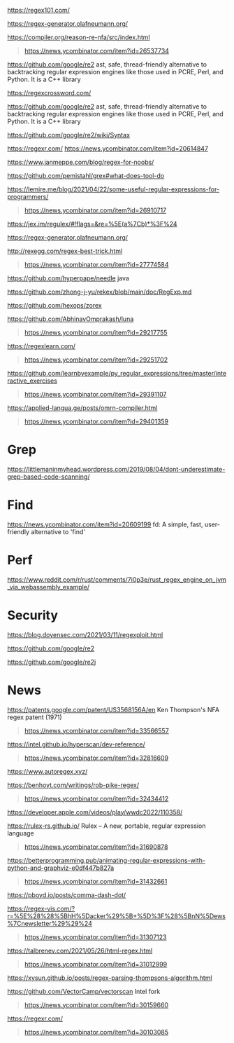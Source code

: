 https://regex101.com/

https://regex-generator.olafneumann.org/

https://compiler.org/reason-re-nfa/src/index.html
> https://news.ycombinator.com/item?id=26537734

https://github.com/google/re2 ast, safe, thread-friendly alternative to backtracking regular expression engines like those used in PCRE, Perl, and Python. It is a C++ library

https://regexcrossword.com/

https://github.com/google/re2 ast, safe, thread-friendly alternative to backtracking regular expression engines like those used in PCRE, Perl, and Python. It is a C++ library

https://github.com/google/re2/wiki/Syntax

https://regexr.com/ https://news.ycombinator.com/item?id=20614847

https://www.janmeppe.com/blog/regex-for-noobs/

https://github.com/pemistahl/grex#what-does-tool-do

https://lemire.me/blog/2021/04/22/some-useful-regular-expressions-for-programmers/
> https://news.ycombinator.com/item?id=26910717

https://jex.im/regulex/#!flags=&re=%5E(a%7Cb)*%3F%24

https://regex-generator.olafneumann.org/

http://rexegg.com/regex-best-trick.html
> https://news.ycombinator.com/item?id=27774584

https://github.com/hyperpape/needle java

https://github.com/zhong-j-yu/rekex/blob/main/doc/RegExp.md

https://github.com/hexops/zorex

https://github.com/AbhinavOmprakash/luna
> https://news.ycombinator.com/item?id=29217755

https://regexlearn.com/
> https://news.ycombinator.com/item?id=29251702

https://github.com/learnbyexample/py_regular_expressions/tree/master/interactive_exercises
> https://news.ycombinator.com/item?id=29391107

https://applied-langua.ge/posts/omrn-compiler.html
> https://news.ycombinator.com/item?id=29401359

# Grep

https://littlemaninmyhead.wordpress.com/2019/08/04/dont-underestimate-grep-based-code-scanning/

# Find
https://news.ycombinator.com/item?id=20609199 	fd: A simple, fast, user-friendly alternative to 'find'

# Perf
https://www.reddit.com/r/rust/comments/7i0p3e/rust_regex_engine_on_jvm_via_webassembly_example/

# Security
https://blog.doyensec.com/2021/03/11/regexploit.html

https://github.com/google/re2

https://github.com/google/re2j

# News
https://patents.google.com/patent/US3568156A/en Ken Thompson's NFA regex patent (1971)
> https://news.ycombinator.com/item?id=33566557

https://intel.github.io/hyperscan/dev-reference/
> https://news.ycombinator.com/item?id=32816609

https://www.autoregex.xyz/

https://benhoyt.com/writings/rob-pike-regex/
> https://news.ycombinator.com/item?id=32434412

https://developer.apple.com/videos/play/wwdc2022/110358/

https://rulex-rs.github.io/ Rulex – A new, portable, regular expression language
> https://news.ycombinator.com/item?id=31690878

https://betterprogramming.pub/animating-regular-expressions-with-python-and-graphviz-e0df447b827a
> https://news.ycombinator.com/item?id=31432661

https://pboyd.io/posts/comma-dash-dot/

https://regex-vis.com/?r=%5E%28%28%5BhH%5Dacker%29%5B+%5D%3F%28%5BnN%5Dews%7Cnewsletter%29%29%24
> https://news.ycombinator.com/item?id=31307123

https://talbrenev.com/2021/05/26/html-regex.html
> https://news.ycombinator.com/item?id=31012999

https://xysun.github.io/posts/regex-parsing-thompsons-algorithm.html

https://github.com/VectorCamp/vectorscan Intel fork
> https://news.ycombinator.com/item?id=30159660

https://regexr.com/
> https://news.ycombinator.com/item?id=30103085